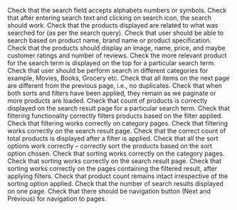 Check that the search field accepts alphabets numbers or symbols.
Check that after entering search text and clicking on search icon, the search should work.
Check that the products displayed are related to what was searched for (as per the search query).
Check that user should be able to search based on product name, brand name or product specification.
Check that the products should display an image, name, price, and maybe customer ratings and number of reviews.
Check the more relevant product for the search term is displayed on the top for a particular search term.
Check that user should be perform search in different categories for example, Movies, Books, Grocery etc. 
Check that all items on the next page are different from the previous page, i.e., no duplicates.
Check that when both sorts and filters have been applied, they remain as we paginate or more products are loaded.
Check that count of products is correctly displayed on the search result page for a particular search term.
Check that filtering functionality correctly filters products based on the filter applied.
Check that filtering works correctly on category pages.
Check that filtering works correctly on the search result page.
Check that the correct count of total products is displayed after a filter is applied.
Check that all the sort options work correctly – correctly sort the products based on the sort option chosen.
Check that sorting works correctly on the category pages.
Check that sorting works correctly on the search result page.
Check that sorting works correctly on the pages containing the filtered result, after applying filters.
Check that product count remains intact irrespective of the sorting option applied.
Check that the number of search results displayed on one page.
Check that there should be navigation button (Next and Previous) for navigation to pages.
